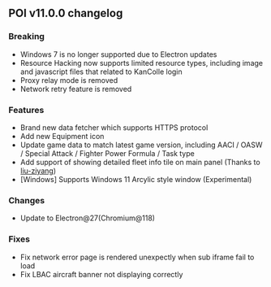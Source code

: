 ## POI v11.0.0 changelog

### Breaking

- Windows 7 is no longer supported due to Electron updates
- Resource Hacking now supports limited resource types, including image and javascript files that related to KanColle login
- Proxy relay mode is removed
- Network retry feature is removed

### Features

- Brand new data fetcher which supports HTTPS protocol
- Add new Equipment icon
- Update game data to match latest game version, including AACI / OASW / Special Attack / Fighter Power Formula / Task type
- Add support of showing detailed fleet info tile on main panel (Thanks to [liu-ziyang](https://github.com/liu-ziyang))
- [Windows] Supports Windows 11 Arcylic style window (Experimental)

### Changes

- Update to Electron@27(Chromium@118)

### Fixes

- Fix network error page is rendered unexpectly when sub iframe fail to load
- Fix LBAC aircraft banner not displaying correctly
